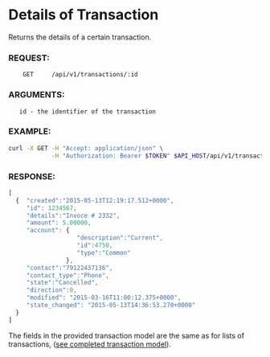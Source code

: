 # Details of Transaction

Returns the details of a certain transaction. 

### REQUEST:
```
    GET     /api/v1/transactions/:id
```
### ARGUMENTS:
       id - the identifier of the transaction
### EXAMPLE:

```bash
curl -X GET -H "Accept: application/json" \
            -H "Authorization: Bearer $TOKEN" $API_HOST/api/v1/transactions/1234567
```

### RESPONSE:
```javascript
[
  {  "created":"2015-05-13T12:19:17.512+0000",
     "id": 1234567, 
     "details":"Invoce # 2332",
     "amount": 5.00000,
     "account": { 
                   "description":"Current",
                   "id":4750,
                   "type":"Common"
                },
     "contact":"79122437136", 
     "contact_type":"Phone",
     "state":"Cancelled", 
     "direction":0,
     "modified": "2015-03-16T11:00:12.375+0000",
     "state_changed": "2015-05-13T14:36:53.270+0000"
  }
]
```

The fields in the provided transaction model are the same as for lists of transactions,
([see completed transaction model](../models/transaction.md)).
